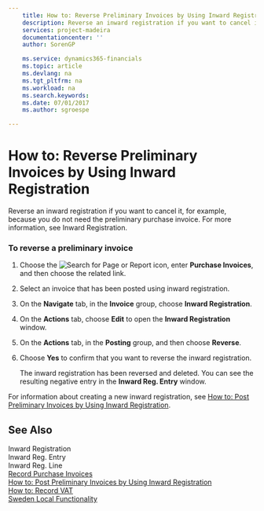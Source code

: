```yaml
---
    title: How to: Reverse Preliminary Invoices by Using Inward Registration | Microsoft Docs
    description: Reverse an inward registration if you want to cancel it, for example, because you do not need the preliminary purchase invoice. For more information, see Inward Registration.
    services: project-madeira
    documentationcenter: ''
    author: SorenGP

    ms.service: dynamics365-financials
    ms.topic: article
    ms.devlang: na
    ms.tgt_pltfrm: na
    ms.workload: na
    ms.search.keywords:
    ms.date: 07/01/2017
    ms.author: sgroespe

---
```

# How to: Reverse Preliminary Invoices by Using Inward Registration
Reverse an inward registration if you want to cancel it, for example, because you do not need the preliminary purchase invoice. For more information, see Inward Registration.  
  
### To reverse a preliminary invoice  
  
1.  Choose the ![Search for Page or Report](media/ui-search/search_small.png "Search for Page or Report icon") icon, enter **Purchase Invoices**, and then choose the related link.  
  
2.  Select an invoice that has been posted using inward registration.  
  
3.  On the **Navigate** tab, in the **Invoice** group, choose **Inward Registration**.  
  
4.  On the **Actions** tab, choose **Edit** to open the **Inward Registration** window.  
  
5.  On the **Actions** tab, in the **Posting** group, and then choose **Reverse**.  
  
6.  Choose **Yes** to confirm that you want to reverse the inward registration.  
  
     The inward registration has been reversed and deleted. You can see the resulting negative entry in the **Inward Reg. Entry** window.  
  
 For information about creating a new inward registration, see [How to: Post Preliminary Invoices by Using Inward Registration](how-to-post-preliminary-invoices-by-using-inward-registration.md).  
  
## See Also  
 Inward Registration   
 Inward Reg. Entry   
 Inward Reg. Line   
 [Record Purchase Invoices](record-purchase-invoices.md)   
 [How to: Post Preliminary Invoices by Using Inward Registration](how-to-post-preliminary-invoices-by-using-inward-registration.md)   
 [How to: Record VAT](how-to-record-vat.md)   
 [Sweden Local Functionality](sweden-local-functionality.md)